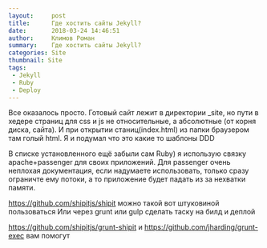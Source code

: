 ```yaml
---
layout:     post
title:      Где хостить сайты Jekyll?
date:       2018-03-24 14:46:51
author:     Климов Роман
summary:    Где хостить сайты Jekyll?
categories: Site
thumbnail: Site
tags:
 - Jekyll
 - Ruby
 - Deploy
---
```


Все оказалось просто. 
Готовый сайт лежит в директории _site, но пути в хедере страниц для css и js не относительные, а абсолютные (от корня диска, сайта). 
И при открытии станиц(index.html) из папки браузером там голый html.
Я и подумал что это какие то шаблоны DDD
 
В списке установленного ещё забыли сам Ruby) я использую связку apache+passenger для своих приложений. Для passenger очень неплохая документация, если надумаете использовать, только сразу ограничте ему потоки, а то приложение будет падать из за нехватки памяти.


https://github.com/shipitjs/shipit можно такой вот штуковиной пользоваться
Или через grunt или gulp сделать таску на билд и деплой

https://github.com/shipitjs/grunt-shipit и https://github.com/jharding/grunt-exec вам помогут